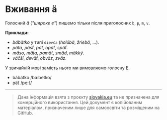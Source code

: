 # Вживання ä

Голосний _ä_ (_"широке е"_) пишемо тільки після приголосних `b`, `p`, `m`, `v`.

**Приклади:**

- _bábätko_ y типі `dievča` (_holúbä_, _žriebä_, ...).
- _päta_, _päsť_, _päť_, _opäť_, _späť_.
- _mäso_, _mäta_, _pamäť_, _smäd_, _mäkký_.
- _väčší_, _deväť_, _obväz_, _zväz_.

У звичайній мові замість нього ми вимовляємо голосну Е. 

-  bábätko /ba:betko/
-  päť /pe:ť/

--- 

> Дана інформація взята з проєкту [slovakia.eu](https://slovake.eu/) та не призначена для комерційного використання. Цей документ є копійованим матеріалом, призначеним лише для самоосвіти та розміщеним на GitHub.
